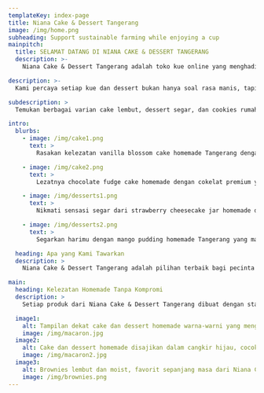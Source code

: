 ```yaml
---
templateKey: index-page
title: Niana Cake & Dessert Tangerang
image: /img/home.png
subheading: Support sustainable farming while enjoying a cup
mainpitch:
  title: SELAMAT DATANG DI NIANA CAKE & DESSERT TANGERANG
  description: >-
    Niana Cake & Dessert Tangerang adalah toko kue online yang menghadirkan beragam cake homemade, dessert higienis, cookies premium, dan hampers kue spesial. Semua dibuat dengan bahan pilihan, tanpa pengawet, dan diproses secara rumahan sehingga aman untuk semua kalangan.

description: >-
  Kami percaya setiap kue dan dessert bukan hanya soal rasa manis, tapi juga tentang momen berharga. Dari kue ulang tahun, dessert box, hingga hampers kue, semuanya dibuat dengan penuh cinta dan ketelitian.

subdescription: >
  Temukan berbagai varian cake lembut, dessert segar, dan cookies rumahan higienis yang siap menemani hari-harimu. Cocok untuk hadiah, hampers, camilan sore, atau perayaan hari besar. Kami tidak menjual produk massal kami mengirimkan kebahagiaan homemade yang bisa kamu cicipi.

intro:
  blurbs:
    - image: /img/cake1.png
      text: >
        Rasakan kelezatan vanilla blossom cake homemade Tangerang dengan tekstur lembut dan aroma vanila harum. Dihiasi topping bunga edible cantik, kue ini cocok untuk kue ulang tahun, dessert box, atau hampers elegan. Semua dibuat higienis dan rumahan, tanpa pengawet, menggunakan bahan premium.

    - image: /img/cake2.png
      text: >
        Lezatnya chocolate fudge cake homemade dengan cokelat premium yang meleleh di setiap gigitan. Kue ini menghadirkan rasa manis seimbang dan tekstur fudgy lembut, pas untuk kue ulang tahun, dessert box, maupun sajian keluarga. Diproses higienis, sehat, dan tanpa pengawet di dapur Niana Cake & Dessert Tangerang.

    - image: /img/desserts1.png
      text: >
        Nikmati sensasi segar dari strawberry cheesecake jar homemade dengan lapisan keju lembut dan stroberi asli manis-asam seimbang. Cocok untuk dessert harian, hampers kue modern, atau hidangan pesta. Dibuat di dapur Niana Cake & Dessert Tangerang dengan bahan alami, higienis, dan sehat.

    - image: /img/desserts2.png
      text: >
        Segarkan harimu dengan mango pudding homemade Tangerang yang manis, lembut, dan penuh rasa alami. Dibuat dari mangga segar pilihan tanpa pengawet, cocok untuk dessert box, hampers segar, atau camilan sehat keluarga. Diproses higienis dan rumahan sehingga aman dinikmati semua kalangan.

  heading: Apa yang Kami Tawarkan
  description: >
    Niana Cake & Dessert Tangerang adalah pilihan terbaik bagi pecinta cake, cookies, dan dessert homemade yang ingin menikmati rasa autentik dan higienis. Kami selalu mengutamakan kualitas, rasa, dan sentuhan personal di setiap produk. Lebih dari sekadar toko kue online, kami menghadirkan pengalaman manis yang hangat untuk semua kalangan.

main:
  heading: Kelezatan Homemade Tanpa Kompromi
  description: >
    Setiap produk dari Niana Cake & Dessert Tangerang dibuat dengan standar tinggi mulai dari pemilihan bahan segar, proses higienis, hingga pengemasan rapi. Kami percaya kelezatan sejati lahir dari ketulusan dalam menyajikan. Semua dibuat di dapur rumahan dengan tangan terampil, tanpa bahan tambahan berbahaya, agar setiap pelanggan mendapatkan cake, dessert, dan cookies premium terbaik.

  image1:
    alt: Tampilan dekat cake dan dessert homemade warna-warni yang menggugah selera
    image: /img/macaron.jpg
  image2:
    alt: Cake dan dessert homemade disajikan dalam cangkir hijau, cocok untuk momen santai
    image: /img/macaron2.jpg
  image3:
    alt: Brownies lembut dan moist, favorit sepanjang masa dari Niana Cake & Dessert Tangerang
    image: /img/brownies.png
---
```

